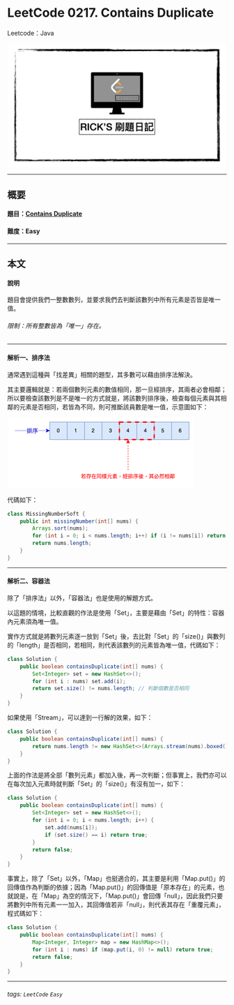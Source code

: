 # LeetCode 0217. Contains Duplicate
Leetcode：Java

![](https://github.com/rickbsr/LeetCode/blob/main/pics/leetcode-rick.jpeg?raw=true)

---

## 概要

#### 題目：[Contains Duplicate](https://leetcode.com/problems/contains-duplicate/)

#### 難度：Easy

---

## 本文

#### 說明

題目會提供我們一整數數列，並要求我們去判斷該數列中所有元素是否皆是唯一值。

###### 限制：所有整數皆為「唯一」存在。

---

#### 解析一、排序法

通常遇到這種與「找差異」相關的題型，其多數可以藉由排序法解決。

其主要邏輯就是：若兩個數列元素的數值相同，那一旦經排序，其兩者必會相鄰；所以要檢查該數列是不是唯一的方式就是，將該數列排序後，檢查每個元素與其相鄰的元素是否相同，若皆為不同，則可推斷該員數是唯一值，示意圖如下：

![](https://github.com/rickbsr/LeetCode/blob/main/pics/0217_contains_duplicate_sort.png?raw=true)

代碼如下：

```java
class MissingNumberSoft {
    public int missingNumber(int[] nums) {
        Arrays.sort(nums);
        for (int i = 0; i < nums.length; i++) if (i != nums[i]) return i;
        return nums.length;
    }
}
```

---

#### 解析二、容器法

除了「排序法」以外，「容器法」也是使用的解題方式。

以這題的情境，比較直觀的作法是使用「Set」，主要是藉由「Set」的特性：容器內元素須為唯一值。

實作方式就是將數列元素逐一放到「Set」後，去比對「Set」的「size()」與數列的「length」是否相同，若相同，則代表該數列的元素皆為唯一值，代碼如下：

```java
class Solution {
    public boolean containsDuplicate(int[] nums) {
        Set<Integer> set = new HashSet<>();
        for (int i : nums) set.add(i);
        return set.size() != nums.length; // 判斷個數是否相同
    }
}
```

如果使用「Stream」，可以達到一行解的效果，如下：

```java
class Solution {
    public boolean containsDuplicate(int[] nums) {
        return nums.length != new HashSet<>(Arrays.stream(nums).boxed().collect(Collectors.toList())).size();
    }
}
```

上面的作法是將全部「數列元素」都加入後，再一次判斷；但事實上，我們亦可以在每次加入元素時就判斷「Set」的「size()」有沒有加一，如下：

```java
class Solution {
    public boolean containsDuplicate(int[] nums) {
        Set<Integer> set = new HashSet<>();
        for (int i = 0; i < nums.length; i++) {
            set.add(nums[i]);
            if (set.size() == i) return true;
        }
        return false;
    }
}
```

事實上，除了「Set」以外，「Map」也挺適合的，其主要是利用「Map.put()」的回傳值作為判斷的依據；因為「Map.put()」的回傳值是「原本存在」的元素，也就說是，在「Map」為空的情況下，「Map.put()」會回傳「null」，因此我們只要將數列中所有元素一一加入，其回傳值若非「null」，則代表其存在「重覆元素」，程式碼如下：

```java
class Solution {
    public boolean containsDuplicate(int[] nums) {
        Map<Integer, Integer> map = new HashMap<>();
        for (int i : nums) if (map.put(i, 0) != null) return true;
        return false;
    }
}
```

---

###### tags: `LeetCode` `Easy`